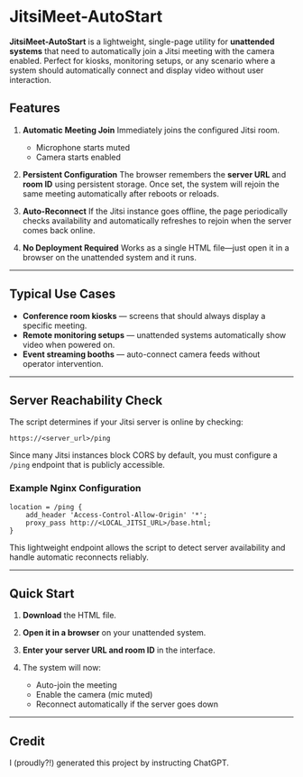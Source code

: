 # JitsiMeet-AutoStart

**JitsiMeet-AutoStart** is a lightweight, single-page utility for **unattended systems** that need to automatically join a Jitsi meeting with the camera enabled. Perfect for kiosks, monitoring setups, or any scenario where a system should automatically connect and display video without user interaction.

## Features

1. **Automatic Meeting Join**
   Immediately joins the configured Jitsi room.
   * Microphone starts muted
   * Camera starts enabled

2. **Persistent Configuration**
   The browser remembers the **server URL** and **room ID** using persistent storage. Once set, the system will rejoin the same meeting automatically after reboots or reloads.

3. **Auto-Reconnect**
   If the Jitsi instance goes offline, the page periodically checks availability and automatically refreshes to rejoin when the server comes back online.

4. **No Deployment Required**
   Works as a single HTML file—just open it in a browser on the unattended system and it runs.

---

## Typical Use Cases

* **Conference room kiosks** — screens that should always display a specific meeting.
* **Remote monitoring setups** — unattended systems automatically show video when powered on.
* **Event streaming booths** — auto-connect camera feeds without operator intervention.

---

## Server Reachability Check

The script determines if your Jitsi server is online by checking:

```
https://<server_url>/ping
```

Since many Jitsi instances block CORS by default, you must configure a `/ping` endpoint that is publicly accessible.

### Example Nginx Configuration

```nginx
location = /ping {
    add_header 'Access-Control-Allow-Origin' '*';
    proxy_pass http://<LOCAL_JITSI_URL>/base.html;
}
```

This lightweight endpoint allows the script to detect server availability and handle automatic reconnects reliably.

---

## Quick Start

1. **Download** the HTML file.
2. **Open it in a browser** on your unattended system.
3. **Enter your server URL and room ID** in the interface.
4. The system will now:

   * Auto-join the meeting
   * Enable the camera (mic muted)
   * Reconnect automatically if the server goes down

---


## Credit

I (proudly?!) generated this project by instructing ChatGPT.